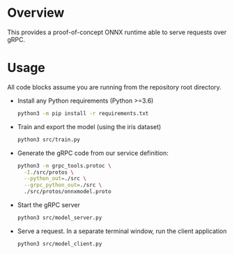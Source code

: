 # Overview

This provides a proof-of-concept ONNX runtime able to serve requests over gRPC.


# Usage

All code blocks assume you are running from the repository root directory.

- Install any Python requirements (Python >=3.6)
  ```bash
  python3 -m pip install -r requirements.txt
  ```
- Train and export the model (using the iris dataset)
  ```bash
  python3 src/train.py
  ```
- Generate the gRPC code from our service definition:
  ```bash
  python3 -m grpc_tools.protoc \
    -I./src/protos \
    --python_out=./src \
    --grpc_python_out=./src \
    ./src/protos/onnxmodel.proto
  ```
- Start the gRPC server
  ```bash
  python3 src/model_server.py
  ```
- Serve a request. In a separate terminal window, run the client application
  ```bash
  python3 src/model_client.py
  ```
